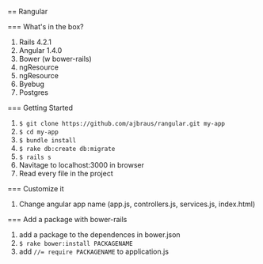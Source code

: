 == Rangular

=== What's in the box?

1. Rails 4.2.1
2. Angular 1.4.0
3. Bower (w bower-rails)
4. ngResource
5. ngResource 
6. Byebug
7. Postgres

=== Getting Started

1. ```$ git clone https://github.com/ajbraus/rangular.git my-app```
2. ```$ cd my-app```
3. ```$ bundle install```
4. ```$ rake db:create db:migrate```
4. ```$ rails s```
5. Navitage to localhost:3000 in browser
6. Read every file in the project

=== Customize it

1. Change angular app name (app.js, controllers.js, services.js, index.html)

=== Add a package with bower-rails

1. add a package to the dependences in bower.json
2. ```$ rake bower:install PACKAGENAME```
3. add ```//= require PACKAGENAME``` to application.js

